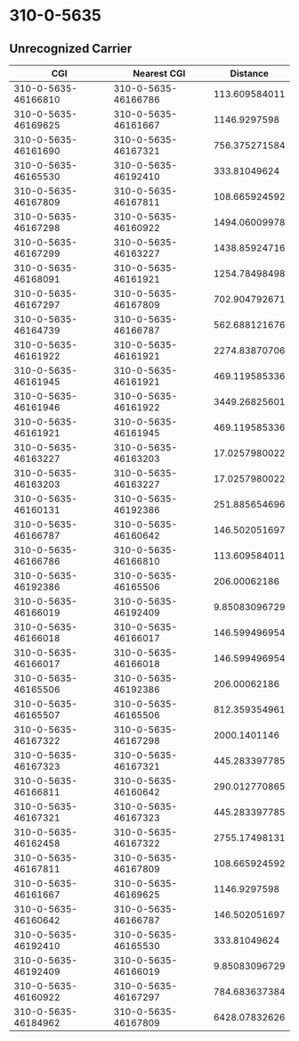 # 310-0-5635
## Unrecognized Carrier


| CGI | Nearest CGI | Distance |
|-----|-------------|----------|
| 310-0-5635-46166810 | 310-0-5635-46166786 | 113.609584011 |
| 310-0-5635-46169625 | 310-0-5635-46161667 | 1146.9297598 |
| 310-0-5635-46161690 | 310-0-5635-46167321 | 756.375271584 |
| 310-0-5635-46165530 | 310-0-5635-46192410 | 333.81049624 |
| 310-0-5635-46167809 | 310-0-5635-46167811 | 108.665924592 |
| 310-0-5635-46167298 | 310-0-5635-46160922 | 1494.06009978 |
| 310-0-5635-46167299 | 310-0-5635-46163227 | 1438.85924716 |
| 310-0-5635-46168091 | 310-0-5635-46161921 | 1254.78498498 |
| 310-0-5635-46167297 | 310-0-5635-46167809 | 702.904792671 |
| 310-0-5635-46164739 | 310-0-5635-46166787 | 562.688121676 |
| 310-0-5635-46161922 | 310-0-5635-46161921 | 2274.83870706 |
| 310-0-5635-46161945 | 310-0-5635-46161921 | 469.119585336 |
| 310-0-5635-46161946 | 310-0-5635-46161922 | 3449.26825601 |
| 310-0-5635-46161921 | 310-0-5635-46161945 | 469.119585336 |
| 310-0-5635-46163227 | 310-0-5635-46163203 | 17.0257980022 |
| 310-0-5635-46163203 | 310-0-5635-46163227 | 17.0257980022 |
| 310-0-5635-46160131 | 310-0-5635-46192386 | 251.885654696 |
| 310-0-5635-46166787 | 310-0-5635-46160642 | 146.502051697 |
| 310-0-5635-46166786 | 310-0-5635-46166810 | 113.609584011 |
| 310-0-5635-46192386 | 310-0-5635-46165506 | 206.00062186 |
| 310-0-5635-46166019 | 310-0-5635-46192409 | 9.85083096729 |
| 310-0-5635-46166018 | 310-0-5635-46166017 | 146.599496954 |
| 310-0-5635-46166017 | 310-0-5635-46166018 | 146.599496954 |
| 310-0-5635-46165506 | 310-0-5635-46192386 | 206.00062186 |
| 310-0-5635-46165507 | 310-0-5635-46165506 | 812.359354961 |
| 310-0-5635-46167322 | 310-0-5635-46167298 | 2000.1401146 |
| 310-0-5635-46167323 | 310-0-5635-46167321 | 445.283397785 |
| 310-0-5635-46166811 | 310-0-5635-46160642 | 290.012770865 |
| 310-0-5635-46167321 | 310-0-5635-46167323 | 445.283397785 |
| 310-0-5635-46162458 | 310-0-5635-46167322 | 2755.17498131 |
| 310-0-5635-46167811 | 310-0-5635-46167809 | 108.665924592 |
| 310-0-5635-46161667 | 310-0-5635-46169625 | 1146.9297598 |
| 310-0-5635-46160642 | 310-0-5635-46166787 | 146.502051697 |
| 310-0-5635-46192410 | 310-0-5635-46165530 | 333.81049624 |
| 310-0-5635-46192409 | 310-0-5635-46166019 | 9.85083096729 |
| 310-0-5635-46160922 | 310-0-5635-46167297 | 784.683637384 |
| 310-0-5635-46184962 | 310-0-5635-46167809 | 6428.07832626 |
